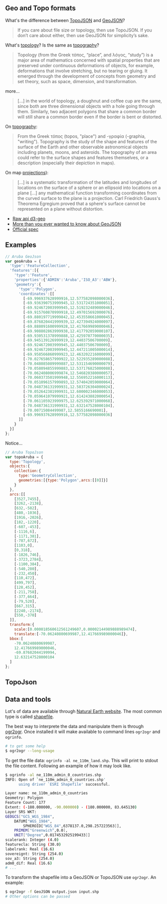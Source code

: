 ## Geo and Topo formats

What's the difference between [TopoJSON](https://github.com/mbostock/topojson/wiki) and [GeoJSON](http://geojson.org/)?
> If you care about file size or topology, then use TopoJSON. If you don’t care about either, then use GeoJSON for simplicity’s sake.

What's [topology](https://en.wikipedia.org/wiki/Topology)? Is the same as [topography](https://en.wikipedia.org/wiki/Topography)?

> Topology (from the Greek τόπος, “place”, and λόγος, “study”) is a major area of mathematics concerned with spatial properties that are preserved under continuous deformations of objects, for example, deformations that involve stretching, but no tearing or gluing. It emerged through the development of concepts from geometry and set theory, such as space, dimension, and transformation.

more...

> [...] in the world of topology, a doughnut and coffee cup are the same, since both are three dimensional objects with a hole going through them. Similarly, two adjacent polygons that share a common border will still share a common border even if the border is bent or distorted.

On [topography](https://en.wikipedia.org/wiki/Topology):

> From the Greek τόπος (topos, "place") and -γραφία (-graphia, "writing"). Topography is the study of the shape and features of the surface of the Earth and other observable astronomical objects including planets, moons, and asteroids. The topography of an area could refer to the surface shapes and features themselves, or a description (especially their depiction in maps).

On map [projections](https://en.wikipedia.org/wiki/Map_projection)):

> [...] is a systematic transformation of the latitudes and longitudes of locations on the surface of a sphere or an ellipsoid into locations on a plane [...] any mathematical function transforming coordinates from the curved surface to the plane is a projection. Carl Friedrich Gauss's Theorema Egregium proved that a sphere's surface cannot be represented on a plane without distortion.

- [Raw api d3-geo](https://github.com/d3/d3-geo)
- [More than you ever wanted to know about GeoJSON](http://www.macwright.org/2015/03/23/geojson-second-bite.html)
- [Official spec](https://tools.ietf.org/html/rfc7946)

## Examples

```js
// Aruba GeoJson
var geoAruba = {
  'type':'FeatureCollection',
  'features':[{
    'type':'Feature',
    'properties':{'ADMIN':'Aruba','ISO_A3':'ABW'},
    'geometry':{
      'type':'Polygon',
      'coordinates':[[
        [-69.996937628999916,12.577582098000036],
        [-69.936390753999945,12.531724351000051],
        [-69.924672003999945,12.519232489000046],
        [-69.915760870999918,12.497015692000076],
        [-69.880197719999842,12.453558661000045],
        [-69.876820441999939,12.427394924000097],
        [-69.888091600999928,12.417669989000046],
        [-69.908802863999938,12.417792059000107],
        [-69.930531378999888,12.425970770000035],
        [-69.945139126999919,12.44037506700009],
        [-69.924672003999945,12.44037506700009],
        [-69.924672003999945,12.447211005000014],
        [-69.958566860999923,12.463202216000099],
        [-70.027658657999922,12.522935289000088],
        [-70.048085089999887,12.531154690000079],
        [-70.058094855999883,12.537176825000088],
        [-70.062408006999874,12.546820380000057],
        [-70.060373501999948,12.556952216000113],
        [-70.051096157999893,12.574042059000064],
        [-70.048736131999931,12.583726304000024],
        [-70.052642381999931,12.600002346000053],
        [-70.059641079999921,12.614243882000054],
        [-70.061105923999975,12.625392971000068],
        [-70.048736131999931,12.632147528000104],
        [-70.00715084499987,12.5855166690001],
        [-69.996937628999916,12.577582098000036]
      ]]
    }
  }]
};
```

Notice...

```js
// Aruba TopoJson
var topoAruba = {
  type:'Topology',
  objects:{
    collection:{
      type:'GeometryCollection',
      geometries:[{type:'Polygon',arcs:[[0]]}]
    }
  },
  arcs:[[
    [3527,7455],
    [3262,-2138],
    [632,-582],
    [480,-1036],
    [1916,-2026],
    [182,-1220],
    [-607,-453],
    [-1116,6],
    [-1171,381],
    [-787,672],
    [1103,0],
    [0,318],
    [-1826,746],
    [-3723,2784],
    [-1100,384],
    [-540,280],
    [-232,450],
    [110,472],
    [499,797],
    [128,452],
    [-211,758],
    [-377,664],
    [-79,520],
    [667,315],
    [2240,-2174],
    [550,-370]
  ]],
  transform:{
    scale:[0.000018560612561249607,0.00002144989888989474],
    translate:[-70.06240800699987,12.417669989000046]},
  bbox:[
    -70.06240800699987,
    12.417669989000046,
    -69.87682044199994,
    12.632147528000104
  ]
};
```

## TopoJson

## Data and tools

Lot's of data are available through [Natural Earth website](http://www.naturalearthdata.com/). The most common type is called [shapefile](https://en.wikipedia.org/wiki/Shapefile).

The best way to interprete the data and manipulate them is through [ogr2ogr](http://www.gdal.org/ogr2ogr.html). Once installed it will make available to command lines `ogr2ogr` and `ogrinfo`.

```sh
# to get some help
$ ogr2ogr --long-usage
```

To get the file data: `ogrinfo -al ne_110m_land.shp`. This will print to stdout the file content. Following an example of how it may look like.

```sh
$ ogrinfo -al ne_110m_admin_0_countries.shp
INFO: Open of `ne_110m_admin_0_countries.shp'
      using driver `ESRI Shapefile' successful.

Layer name: ne_110m_admin_0_countries
Geometry: Polygon
Feature Count: 177
Extent: (-180.000000, -90.000000) - (180.000000, 83.645130)
Layer SRS WKT:
GEOGCS["GCS_WGS_1984",
    DATUM["WGS_1984",
        SPHEROID["WGS_84",6378137.0,298.257223563]],
    PRIMEM["Greenwich",0.0],
    UNIT["Degree",0.0174532925199433]]
scalerank: Integer (4.0)
featurecla: String (30.0)
labelrank: Real (16.6)
sovereignt: String (254.0)
sov_a3: String (254.0)
adm0_dif: Real (16.6)
# ...
```

To transform the shapefile into a GeoJSON or TopoJSON use `ogr2ogr`. An example:

```sh
$ ogr2ogr -f GeoJSON output.json input.shp
# Other options can be passed
```